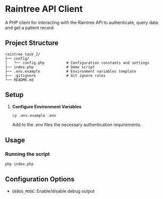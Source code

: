 # Raintree API Client

A PHP client for interacting with the Raintree API to authenticate, query data and get a patient record.

## Project Structure

```
raintree_task_2/
├── config/
│   └── config.php          # Configuration constants and settings
├── index.php               # Demo script
├── .env.example            # Environment variables template
├── .gitignore              # Git ignore rules
└── README.md
```

## Setup

1. **Configure Environment Variables**

   ```bash
   cp .env.example .env
   ```

   Add to the .env files the necessary authentication requirements.

## Usage

### Running the script

```bash
php index.php
```

## Configuration Options

- `DEBUG_MODE`: Enable/disable debug output
